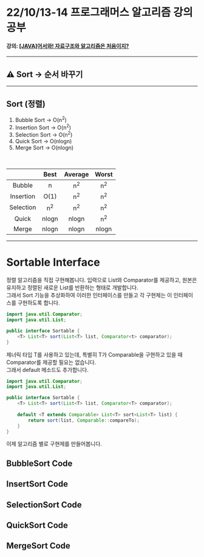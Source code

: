 # 22/10/13-14 프로그래머스 알고리즘 강의 공부
#### 강의: [[JAVA]어서와! 자료구조와 알고리즘은 처음이지?](https://school.programmers.co.kr/learn/courses/13577)
***

## ⚠ Sort &rarr; 순서 바꾸기

*** 

## Sort (정렬)

1. Bubble Sort      &rarr; O(n<sup>2</sup>)
2. Insertion Sort   &rarr; O(n<sup>2</sup>)
3. Selection Sort   &rarr; O(n<sup>2</sup>)
4. Quick Sort       &rarr; O(nlogn)
5. Merge Sort       &rarr; O(nlogn)

<br>

|           |  Best   | Average |  Worst   | 
|:---------:|:-------:|:-------:|:--------:|
|  Bubble   |    n    | n<sup>2 | n<sup>2  |  
| Insertion |  O(1)   | n<sup>2 | n<sup>2  |    
| Selection | n<sup>2 | n<sup>2 | n<sup>2  |    
|   Quick   |  nlogn  |  nlogn  | n<sup>2  | 
|   Merge   |  nlogn  |  nlogn  | nlogn    |   

*** 

# Sortable Interface
정렬 알고리즘을 직접 구현해봅니다.
입력으로 List와 Comparator를 제공하고, 원본은 유지하고 정렬된 새로운 List를 반환하는 형태로 개발합니다. <br>
그래서 Sort 기능을 추상화하여 이러한 인터페이스를 만들고 각 구현체는 이 인터페이스를 구현하도록 합니다. <br>

```java
import java.util.Comparator;
import java.util.List;

public interface Sortable {
    <T> List<T> sort(List<T> list, Comparator<t> comparator);
}
```

제너릭 타입 T를 사용하고 있는데, 특별히 T가 Comparable을 구현하고 있을 때 Comparator를 제공할 필요는 없습니다. <br>
그래서 default 메소드도 추가합니다.

```java
import java.util.Comparator;
import java.util.List;

public interface Sortable {
    <T> List<T> sort(List<T> list, Comparator<T> comparator);
    
    default <T extends Comparable> List<T> sort<List<T> list) {
        return sort(list, Comparable::compareTo);
    }
}
```
이제 알고리즘 별로 구현제를 만들어봅니다.
## BubbleSort Code

## InsertSort Code

## SelectionSort Code

## QuickSort Code

## MergeSort Code

